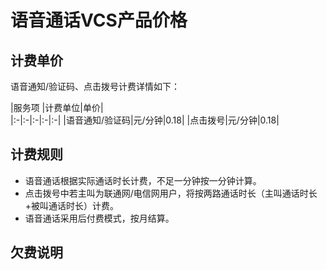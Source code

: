 
# 语音通话VCS产品价格

## 计费单价

语音通知/验证码、点击拨号计费详情如下：

|服务项	|计费单位|单价|	
|:-|:-|:-|:-|:-|
|语音通知/验证码|元/分钟|0.18|
|点击拨号|元/分钟|0.18|

## 计费规则

- 语音通话根据实际通话时长计费，不足一分钟按一分钟计算。
- 点击拨号中若主叫为联通网/电信网用户，将按两路通话时长（主叫通话时长+被叫通话时长）计费。
- 语音通话采用后付费模式，按月结算。


## 欠费说明
